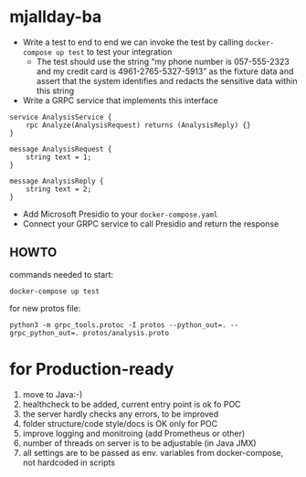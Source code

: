 # mjallday-ba


- Write a test to end to end we can invoke the test by calling `docker-compose up test` to test your integration
  - The test should use the string “my phone number is 057-555-2323 and my credit card is 4961-2765-5327-5913” as the fixture data and assert that the system identifies and redacts the sensitive data within this string
- Write a GRPC service that implements this interface

```
service AnalysisService {
    rpc Analyze(AnalysisRequest) returns (AnalysisReply) {}
}
	
message AnalysisRequest {
    string text = 1;
}
	
message AnalysisReply {
    string text = 2;
}
```
- Add Microsoft Presidio to your `docker-compose.yaml`
- Connect your GRPC service to call Presidio and return the response

## HOWTO 

 
commands needed to start:

```
docker-compose up test
```

for new protos file:

```
python3 -m grpc_tools.protoc -I protos --python_out=. --grpc_python_out=. protos/analysis.proto
```

# for Production-ready
1. move to Java:-)
2. healthcheck to be added, current entry point is ok fo POC
3. the server hardly checks any errors, to be improved
4. folder structure/code style/docs is OK only for POC
5. improve logging and monitroing (add Prometheus or other)
6. number of threads on server is to be adjustable (in Java JMX)
7. all settings are to be passed as env. variables from docker-compose, not hardcoded in scripts


